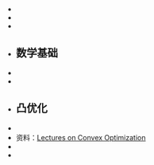 -
-
-
- ## 数学基础
-
-
- ## 凸优化
-
- 资料：[Lectures on Convex Optimization](https://www.123pan.com/s/plj7Vv-Z3223.html)
-
-